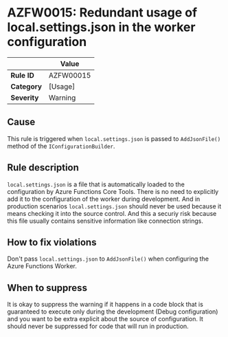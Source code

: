 # AZFW0015: Redundant usage of local.settings.json in the worker configuration

| | Value |
|-|-|
| **Rule ID** |AZFW00015|
| **Category** |[Usage]|
| **Severity** |Warning|

## Cause

This rule is triggered when `local.settings.json` is passed to `AddJsonFile()` method of the `IConfigurationBuilder`.

## Rule description

`local.settings.json` is a file that is automatically loaded to the configuration by Azure Functions Core Tools.
There is no need to explicitly add it to the configuration of the worker during development. And in production scenarios `local.settings.json` should never be used because it means checking it into the source control.
And this a securiy risk because this file usually contains sensitive information like connection strings.


## How to fix violations

Don't pass `local.settings.json` to `AddJsonFile()` when configuring the Azure Functions Worker.


## When to suppress

It is okay to suppress the warning if it happens in a code block that is guaranteed to execute only during the development (Debug configuration) and you want to be extra explicit about the source of configuration. It should never be suppressed for code that will run in production.
